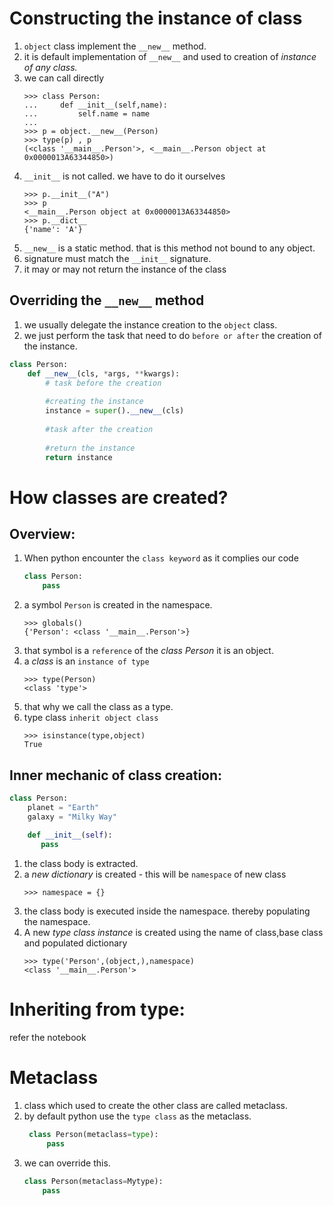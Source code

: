# Constructing the instance of class
1. `object` class implement the `__new__` method.
2. it is default implementation of `__new__` and used to creation of *instance of any class.*
3. we can call directly 
    ```pycon
    >>> class Person:
    ...     def __init__(self,name):
    ...         self.name = name
    ... 
    >>> p = object.__new__(Person)
    >>> type(p) , p 
    (<class '__main__.Person'>, <__main__.Person object at 0x0000013A63344850>)
    ```
4. `__init__` is not called. we have to do it ourselves
   ```pycon
   >>> p.__init__("A")
   >>> p
   <__main__.Person object at 0x0000013A63344850>
   >>> p.__dict__
   {'name': 'A'}
   ```
5. `__new__` is a static method. that is this method not bound to any object.
6. signature must match the `__init__` signature.
7. it may or may not return the instance of the class

## Overriding the `__new__` method
1. we usually delegate the instance creation to the `object` class.
2. we just perform the task that need to do `before or after` the creation of the instance.

```python
class Person:
    def __new__(cls, *args, **kwargs):
        # task before the creation
        
        #creating the instance
        instance = super().__new__(cls)
        
        #task after the creation
        
        #return the instance
        return instance 
```

# How classes are created?
## Overview:
1. When python encounter the `class keyword` as it complies our code
   ```python
   class Person:
       pass
   ```
2. a symbol `Person` is created in the namespace.
   ```pycon
   >>> globals()
   {'Person': <class '__main__.Person'>}   
   ```
3. that symbol is a `reference` of the *class Person* it is an object.
4. a *class* is an `instance of type`
   ```pycon
   >>> type(Person)
   <class 'type'>   
   ```
5. that why we call the class as a type.
6. type class `inherit object class`
   ```pycon
   >>> isinstance(type,object)
   True
   ```

## Inner mechanic of class creation:
```python
class Person:
    planet = "Earth"
    galaxy = "Milky Way"
    
    def __init__(self):
       pass      
```
1. the class body is extracted.
2. a *new dictionary* is created - this will be `namespace` of  new class
   ```pycon
   >>> namespace = {}
   ```
3. the class body is executed inside the namespace. thereby populating the namespace.
4. A new *type class instance* is created using the name of class,base class and populated dictionary
   ```pycon
   >>> type('Person',(object,),namespace)       
   <class '__main__.Person'>
   ```

# Inheriting from type:
refer the notebook

# Metaclass
1. class which used to create the other class are called metaclass.
2. by default python use the `type class` as the metaclass.
   ```python
    class Person(metaclass=type):
        pass
   ```
3. we can override this.
   ```python
   class Person(metaclass=Mytype):
       pass
   ```

